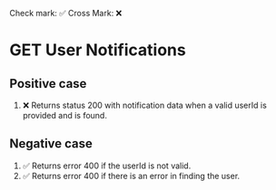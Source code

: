 Check mark: ✅
Cross Mark: ❌


# GET User Notifications

## Positive case

1. ❌ Returns status 200 with notification data when a valid userId is provided and is found.

## Negative case

1. ✅ Returns error 400 if the userId is not valid.
2. ✅ Returns error 400 if there is an error in finding the user.
